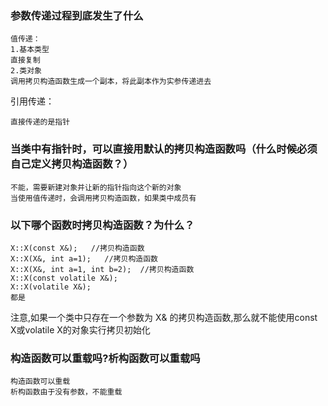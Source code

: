 ### 参数传递过程到底发生了什么
```
值传递：
1.基本类型
直接复制
2.类对象
调用拷贝构造函数生成一个副本，将此副本作为实参传递进去
```
引用传递：
```
直接传递的是指针
```

### 当类中有指针时，可以直接用默认的拷贝构造函数吗（什么时候必须自己定义拷贝构造函数？）
```
不能，需要新建对象并让新的指针指向这个新的对象
当使用值传递时，会调用拷贝构造函数，如果类中成员有
```

### 以下哪个函数时拷贝构造函数？为什么？
```
X::X(const X&);   //拷贝构造函数
X::X(X&, int a=1);   //拷贝构造函数
X::X(X&, int a=1, int b=2);  //拷贝构造函数
X::X(const volatile X&);
X::X(volatile X&);
都是
```
注意,如果一个类中只存在一个参数为 X& 的拷贝构造函数,那么就不能使用const X或volatile X的对象实行拷贝初始化

### 构造函数可以重载吗?析构函数可以重载吗
```
构造函数可以重载
析构函数由于没有参数，不能重载
```
